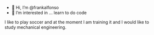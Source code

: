 - 👋 Hi, I’m @frankalfonso
- 👀 I’m interested in ... learn to do code 

I like to play soccer and at the moment I am training it and I would like to study mechanical engineering.

<!---
frankalfonso/frankalfonso is a ✨ special ✨ repository because its `README.md` (this file) appears on your GitHub profile.
You can click the Preview link to take a look at your changes.
--->

